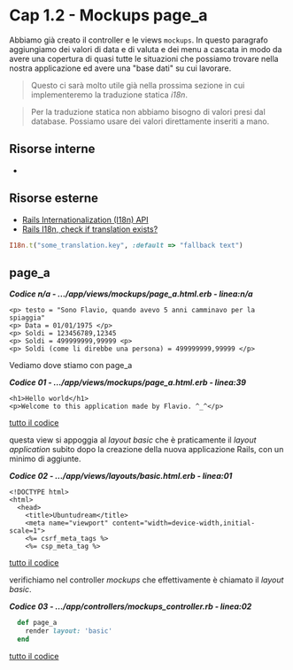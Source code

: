 # <a name="top"></a> Cap 1.2 - Mockups page_a

Abbiamo già creato il controller e le views `mockups`. In questo paragrafo aggiungiamo dei valori di data e di valuta e dei menu a cascata in modo da avere una copertura di quasi tutte le situazioni che possiamo trovare nella nostra applicazione ed avere una "base dati" su cui lavorare.

> Questo ci sarà molto utile già nella prossima sezione in cui implementeremo la traduzione statica *i18n*.

> Per la traduzione statica non abbiamo bisogno di valori presi dal database. Possiamo usare dei valori direttamente inseriti a mano.



## Risorse interne

- []()



## Risorse esterne

- [Rails Internationalization (I18n) API](https://guides.rubyonrails.org/i18n.html)
- [Rails I18n, check if translation exists?](https://stackoverflow.com/questions/12353416/rails-i18n-check-if-translation-exists/12353485#12353485)

```ruby
I18n.t("some_translation.key", :default => "fallback text")
```



## page_a

***Codice n/a - .../app/views/mockups/page_a.html.erb - linea:n/a***

```html+erb
<p> testo = "Sono Flavio, quando avevo 5 anni camminavo per la spiaggia"
<p> Data = 01/01/1975 </p>
<p> Soldi = 123456789,12345
<p> Soldi = 499999999,99999 <p>
<p> Soldi (come li direbbe una persona) = 499999999,99999 </p>
```

Vediamo dove stiamo con page_a

***Codice 01 - .../app/views/mockups/page_a.html.erb - linea:39***

```html+erb
<h1>Hello world</h1>
<p>Welcome to this application made by Flavio. ^_^</p>
```

[tutto il codice](https://github.com/flaviobordonidev/leanpubabrandnewcms/blob/master/ubuntudream/01-new_app/02_01-views-mockups-page_a.html.erb)


questa view si appoggia al *layout basic* che è praticamente il *layout application* subito dopo la creazione della nuova applicazione Rails, con un minimo di aggiunte.

***Codice 02 - .../app/views/layouts/basic.html.erb - linea:01***

```html+erb
<!DOCTYPE html>
<html>
  <head>
    <title>Ubuntudream</title>
    <meta name="viewport" content="width=device-width,initial-scale=1">
    <%= csrf_meta_tags %>
    <%= csp_meta_tag %>
```

[tutto il codice](https://github.com/flaviobordonidev/leanpubabrandnewcms/blob/master/ubuntudream/01-new_app/02_02-views-layouts-basic.html.erb)


verifichiamo nel controller *mockups* che effettivamente è chiamato il *layout basic*.

***Codice 03 - .../app/controllers/mockups_controller.rb - linea:02***

```ruby
  def page_a
    render layout: 'basic'
  end
```

[tutto il codice](https://github.com/flaviobordonidev/leanpubabrandnewcms/blob/master/ubuntudream/01-new_app/02_03-controllers-mockups_controller.rb)

